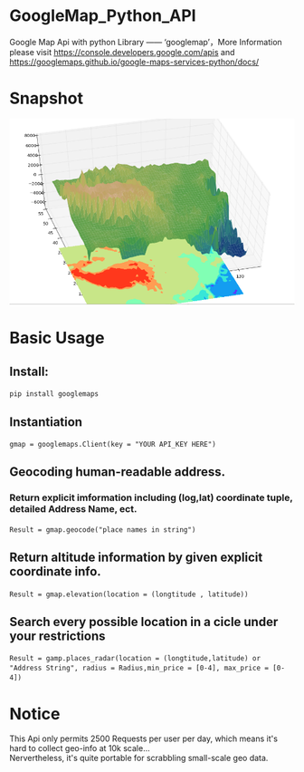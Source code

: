 # GoogleMap_Python_API
Google Map Api with python Library —— ‘googlemap’，More Information please visit https://console.developers.google.com/apis and https://googlemaps.github.io/google-maps-services-python/docs/

# Snapshot
![](figure/ft1.png)

# Basic Usage

## Install:  
```pip install googlemaps```

## Instantiation   
```gmap = googlemaps.Client(key = "YOUR API_KEY HERE")```

## Geocoding human-readable address.   
### Return explicit imformation including (log,lat) coordinate tuple, detailed Address Name, ect.  
```Result = gmap.geocode("place names in string")```

## Return altitude information by given explicit coordinate info.   
```Result = gmap.elevation(location = (longtitude , latitude))```

## Search every possible location in a cicle under your restrictions   
```Result = gamp.places_radar(location = (longtitude,latitude) or "Address String", radius = Radius,min_price = [0-4], max_price = [0-4])```

# Notice  
This Api only permits 2500 Requests per user per day, which means it's hard to collect geo-info at 10k scale...  
Nervertheless, it's quite portable for scrabbling small-scale geo data.

